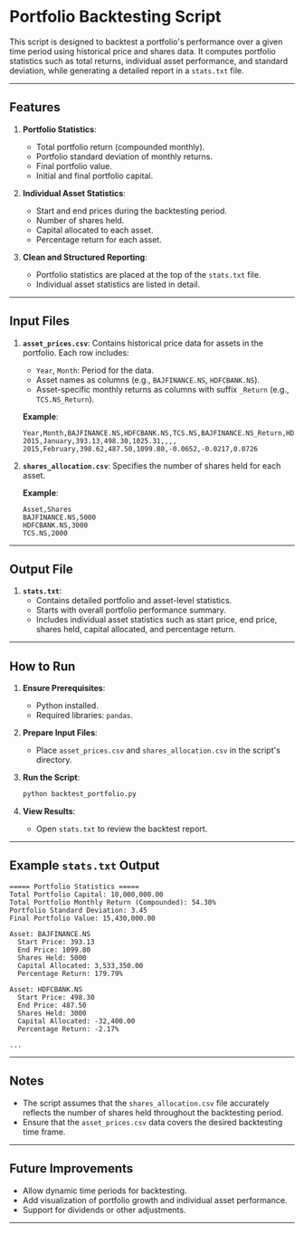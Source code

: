 # Portfolio Backtesting Script

This script is designed to backtest a portfolio's performance over a given time period using historical price and shares data. It computes portfolio statistics such as total returns, individual asset performance, and standard deviation, while generating a detailed report in a `stats.txt` file.

---

## Features

1. **Portfolio Statistics**:
   - Total portfolio return (compounded monthly).
   - Portfolio standard deviation of monthly returns.
   - Final portfolio value.
   - Initial and final portfolio capital.

2. **Individual Asset Statistics**:
   - Start and end prices during the backtesting period.
   - Number of shares held.
   - Capital allocated to each asset.
   - Percentage return for each asset.

3. **Clean and Structured Reporting**:
   - Portfolio statistics are placed at the top of the `stats.txt` file.
   - Individual asset statistics are listed in detail.

---

## Input Files

1. **`asset_prices.csv`**:
   Contains historical price data for assets in the portfolio. Each row includes:
   - `Year`, `Month`: Period for the data.
   - Asset names as columns (e.g., `BAJFINANCE.NS`, `HDFCBANK.NS`).
   - Asset-specific monthly returns as columns with suffix `_Return` (e.g., `TCS.NS_Return`).

   **Example**:
   ```
   Year,Month,BAJFINANCE.NS,HDFCBANK.NS,TCS.NS,BAJFINANCE.NS_Return,HDFCBANK.NS_Return,TCS.NS_Return
   2015,January,393.13,498.30,1025.31,,,,
   2015,February,398.62,487.50,1099.80,-0.0652,-0.0217,0.0726
   ```

2. **`shares_allocation.csv`**:
   Specifies the number of shares held for each asset.

   **Example**:
   ```
   Asset,Shares
   BAJFINANCE.NS,5000
   HDFCBANK.NS,3000
   TCS.NS,2000
   ```

---

## Output File

1. **`stats.txt`**:
   - Contains detailed portfolio and asset-level statistics.
   - Starts with overall portfolio performance summary.
   - Includes individual asset statistics such as start price, end price, shares held, capital allocated, and percentage return.

---

## How to Run

1. **Ensure Prerequisites**:
   - Python installed.
   - Required libraries: `pandas`.

2. **Prepare Input Files**:
   - Place `asset_prices.csv` and `shares_allocation.csv` in the script's directory.

3. **Run the Script**:
   ```bash
   python backtest_portfolio.py
   ```

4. **View Results**:
   - Open `stats.txt` to review the backtest report.

---

## Example `stats.txt` Output

```
===== Portfolio Statistics =====
Total Portfolio Capital: 10,000,000.00
Total Portfolio Monthly Return (Compounded): 54.30%
Portfolio Standard Deviation: 3.45
Final Portfolio Value: 15,430,000.00

Asset: BAJFINANCE.NS
  Start Price: 393.13
  End Price: 1099.80
  Shares Held: 5000
  Capital Allocated: 3,533,350.00
  Percentage Return: 179.79%

Asset: HDFCBANK.NS
  Start Price: 498.30
  End Price: 487.50
  Shares Held: 3000
  Capital Allocated: -32,400.00
  Percentage Return: -2.17%

...
```

---

## Notes

- The script assumes that the `shares_allocation.csv` file accurately reflects the number of shares held throughout the backtesting period.
- Ensure that the `asset_prices.csv` data covers the desired backtesting time frame.

---

## Future Improvements

- Allow dynamic time periods for backtesting.
- Add visualization of portfolio growth and individual asset performance.
- Support for dividends or other adjustments.

---
